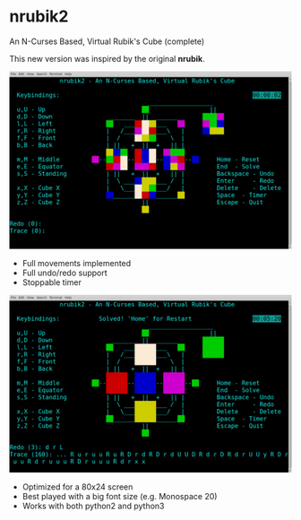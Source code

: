 # nrubik2
An N-Curses Based, Virtual Rubik's Cube (complete)

This new version was inspired by the original **nrubik**.

![start](nrubik2-start.png?raw=true)

 - Full movements implemented
 - Full undo/redo support
 - Stoppable timer

![solved](nrubik2-solved.png?raw=true)

 - Optimized for a 80x24 screen
 - Best played with a big font size (e.g. Monospace 20)
 - Works with both python2 and python3
